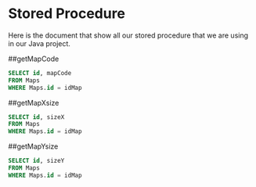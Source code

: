 # Stored Procedure

Here is the document that show all our stored procedure that we are using in our Java project.


##getMapCode
```sql
SELECT id, mapCode
FROM Maps
WHERE Maps.id = idMap
```

##getMapXsize
```sql
SELECT id, sizeX
FROM Maps
WHERE Maps.id = idMap
```

##getMapYsize
```sql
SELECT id, sizeY
FROM Maps
WHERE Maps.id = idMap
```

